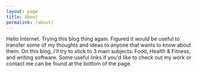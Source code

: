 ```yaml
---
layout: page
title: About
permalink: /about/
---
```


Hello Internet.  Trying this blog thing again.  Figured it would be useful to transfer some of my thoughts and ideas to anyone that wants to know about them.  On this blog, i'll try to stick to 3 main subjects:  Food, Health & Fitness, and writing software.  Some useful links if you'd like to check out my work or contact me can be found at the bottom of the page.

